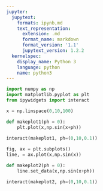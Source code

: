 ```yaml
---
jupyter:
  jupytext:
    formats: ipynb,md
    text_representation:
      extension: .md
      format_name: markdown
      format_version: '1.1'
      jupytext_version: 1.2.2
  kernelspec:
    display_name: Python 3
    language: python
    name: python3
---
```


```python
import numpy as np
import matplotlib.pyplot as plt
from ipywidgets import interact
```

```python
x = np.linspace(0,10,100)
```

```python
def makeplot1(ph = 0):
    plt.plot(x,np.sin(x+ph))
    
interact(makeplot1, ph=(0,10,0.1))
```

```python
fig, ax = plt.subplots()
line, = ax.plot(x,np.sin(x))

def makeplot2(ph = 0):
    line.set_data(x,np.sin(x+ph))

interact(makeplot2, ph=(0,10,0.1))
```

```python

```
